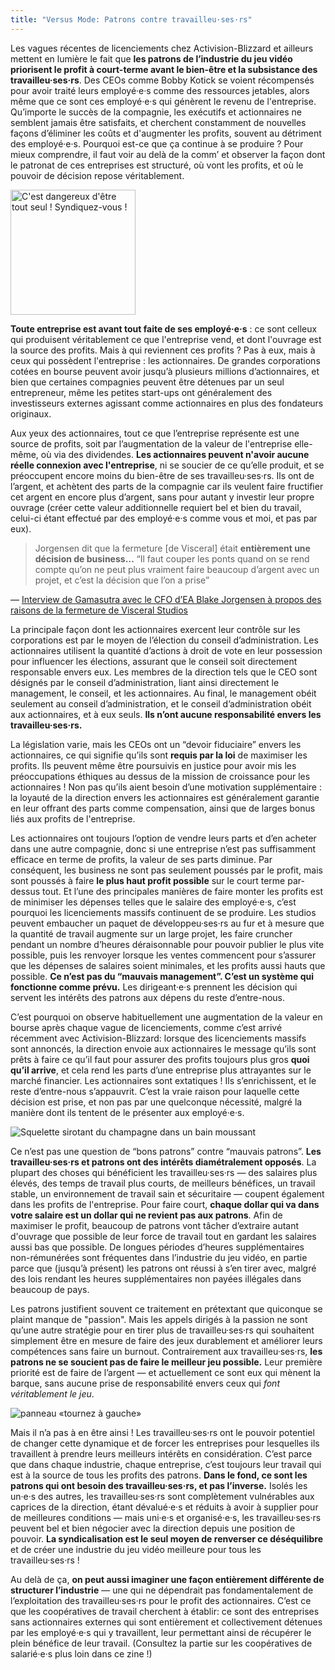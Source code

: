 ```yaml
---
title: "Versus Mode: Patrons contre travailleu·ses·rs"
---
```

Les vagues récentes de licenciements chez Activision-Blizzard et ailleurs mettent en lumière le fait que **les patrons de l’industrie du jeu vidéo priorisent le profit à court-terme avant le bien-être et la subsistance des travailleu·ses·rs**. Des CEOs comme Bobby Kotick se voient récompensés pour avoir traité leurs employé·e·s comme des ressources jetables, alors même que ce sont ces employé·e·s qui génèrent le revenu de l'entreprise. Qu’importe le succès de la compagnie, les exécutifs et actionnaires ne semblent jamais être satisfaits, et cherchent constamment de nouvelles façons d’éliminer les coûts et d'augmenter les profits, souvent au détriment des employé·e·s. Pourquoi est-ce que ça continue à se produire ? Pour mieux comprendre, il faut voir au delà de la comm’ et observer la façon dont le patronat de ces entreprises est structuré, où vont les profits, et où le pouvoir de décision repose véritablement.

<div class="md-img left off-1">
<img
  src="/images/dangeroustogoalone_organize.png"
  alt="C'est dangereux d'être tout seul ! Syndiquez-vous !"
    style="width:200px;max-width:100%;"
/>
</div>

**Toute entreprise est avant tout faite de ses employé·e·s** : ce sont celleux qui produisent véritablement ce que l'entreprise vend, et dont l'ouvrage est la source des profits. Mais à qui reviennent ces profits ? Pas à eux, mais à ceux qui possèdent l'entreprise : les actionnaires. De grandes corporations cotées en bourse peuvent avoir jusqu’à plusieurs millions d’actionnaires, et bien que certaines compagnies peuvent être détenues par un seul entrepreneur, même les petites start-ups ont généralement des investisseurs externes agissant comme actionnaires en plus des fondateurs originaux.

Aux yeux des actionnaires, tout ce que l’entreprise représente est une source de profits, soit par l’augmentation de la valeur de l'entreprise elle-même, où via des dividendes. **Les actionnaires peuvent n'avoir aucune réelle connexion avec l'entreprise**, ni se soucier de ce qu’elle produit, et se préoccupent encore moins du bien-être de ses travailleu·ses·rs. Ils ont de l’argent, et achètent des parts de la compagnie car ils veulent faire fructifier cet argent en encore plus d’argent, sans pour autant y investir leur propre ouvrage (créer cette valeur additionnelle requiert bel et bien du travail, celui-ci étant effectué par des employé·e·s comme vous et moi, et pas par eux).


>Jorgensen dit que la fermeture [de Visceral] était **entièrement une décision de business…** “Il faut couper les ponts quand on se rend compte qu’on ne peut plus vraiment faire beaucoup d’argent avec un projet, et c’est la décision que l’on a prise”

<div class="md-attribution">
&#x2014;
<a href="https://www.gamasutra.com/view/news/310630/EA_Viscerals_canned_Star_Wars_project_too_linear_for_modern_tastes.php">
Interview de Gamasutra avec le CFO d’EA Blake Jorgensen à propos des raisons de la fermeture de Visceral Studios
</a>
</div>

La principale façon dont les actionnaires exercent leur contrôle sur les corporations est par le moyen de l’élection du conseil d’administration. Les actionnaires utilisent la quantité d’actions à droit de vote en leur possession pour influencer les élections, assurant que le conseil soit directement responsable envers eux. Les membres de la direction tels que le CEO sont désignés par le conseil d’administration, liant ainsi directement le management, le conseil, et les actionnaires. Au final, le management obéit seulement au conseil d’administration, et le conseil d’administration obéit aux actionnaires, et à eux seuls. **Ils n’ont aucune responsabilité envers les travailleu·ses·rs.**

La législation varie, mais les CEOs ont un “devoir fiduciaire” envers les actionnaires, ce qui signifie qu’ils sont **requis par la loi** de maximiser les profits. Ils peuvent même être poursuivis en justice pour avoir mis les préoccupations éthiques au dessus de la mission de croissance pour les actionnaires ! Non pas qu’ils aient besoin d’une motivation supplémentaire : la loyauté de la direction envers les actionnaires est généralement garantie en leur offrant des parts comme compensation, ainsi que de larges bonus liés aux profits de l'entreprise.

Les actionnaires ont toujours l’option de vendre leurs parts et d’en acheter dans une autre compagnie, donc si une entreprise n’est pas suffisamment efficace en terme de profits, la valeur de ses parts diminue. Par conséquent, les business ne sont pas seulement poussés par le profit, mais sont poussés à faire **le plus haut profit possible** sur le court terme par-dessus tout. Et l’une des principales manières de faire monter les profits est de minimiser les dépenses telles que le salaire des employé·e·s, c’est pourquoi les licenciements massifs continuent de se produire. Les studios peuvent embaucher un paquet de développeu·ses·rs au fur et à mesure que la quantité de travail augmente sur un large projet, les faire cruncher pendant un nombre d’heures déraisonnable pour pouvoir publier le plus vite possible, puis les renvoyer lorsque les ventes commencent pour s’assurer que les dépenses de salaires soient minimales, et les profits aussi hauts que possible. **Ce n’est pas du “mauvais management”. C’est un système qui fonctionne comme prévu.** Les dirigeant·e·s prennent les décision qui servent les intérêts des patrons aux dépens du reste d’entre-nous.


C’est pourquoi on observe habituellement une augmentation de la valeur en bourse après chaque vague de licenciements, comme c’est arrivé récemment avec Activision-Blizzard: lorsque des licenciements massifs sont annoncés, la direction envoie aux actionnaires le message qu’ils sont prêts à faire ce qu’il faut pour assurer des profits toujours plus gros **quoi qu’il arrive**, et cela rend les parts d’une entreprise plus attrayantes sur le marché financier. Les actionnaires sont extatiques ! Ils s’enrichissent, et le reste d’entre-nous s’appauvrit. C’est la vraie raison pour laquelle cette décision est prise, et non pas par une quelconque nécessité, malgré la manière dont ils tentent de le présenter aux employé·e·s.

<div class="md-img off-2">
<img
  src="/images/skeleton.svg"
  alt="Squelette sirotant du champagne dans un bain moussant"
/>
</div>

Ce n’est pas une question de “bons patrons” contre “mauvais patrons”. **Les travailleu·ses·rs et patrons ont des intérêts diamétralement opposés**. La plupart des choses qui bénéficient les travailleu·ses·rs — des salaires plus élevés, des temps de travail plus courts, de meilleurs bénéfices, un travail stable, un environnement de travail sain et sécuritaire — coupent également dans les profits de l'entreprise. Pour faire court, **chaque dollar qui va dans votre salaire est un dollar qui ne revient pas aux patrons**. Afin de maximiser le profit, beaucoup de patrons vont tâcher d’extraire autant d'ouvrage que possible de leur force de travail tout en gardant les salaires aussi bas que possible. De longues périodes d’heures supplémentaires non-rémunérées sont fréquentes dans l’industrie du jeu vidéo, en partie parce que (jusqu’à présent) les patrons ont réussi à s’en tirer avec, malgré des lois rendant les heures supplémentaires non payées illégales dans beaucoup de pays.

Les patrons justifient souvent ce traitement en prétextant que quiconque se plaint manque de "passion". Mais les appels dirigés à la passion ne sont qu’une autre stratégie pour en tirer plus de travailleu·ses·rs qui souhaitent simplement être en mesure de faire des jeux durablement et améliorer leurs compétences sans faire un burnout. Contrairement aux travailleu·ses·rs, **les patrons ne se soucient pas de faire le meilleur jeu possible.** Leur première priorité est de faire de l’argent — et actuellement ce sont eux qui mènent la barque, sans aucune prise de responsabilité envers ceux qui *font véritablement le jeu*.

<div class="md-img right off-1">
<img
  src="/images/turnleft.svg"
  alt="panneau «tournez à gauche»"
/>
</div>

Mais il n’a pas à en être ainsi ! Les travailleu·ses·rs ont le pouvoir potentiel de changer cette dynamique et de forcer les entreprises pour lesquelles ils travaillent à prendre leurs meilleurs intérêts en considération. C’est parce que dans chaque industrie, chaque entreprise, c’est toujours leur travail qui est à la source de tous les profits des patrons. **Dans le fond, ce sont les patrons qui ont besoin des travailleu·ses·rs, et pas l’inverse.** Isolés les un·e·s des autres, les travailleu·ses·rs sont complètement vulnérables aux caprices de la direction, étant dévalué·e·s et réduits à avoir à supplier pour de meilleures conditions — mais uni·e·s et organisé·e·s, les travailleu·ses·rs peuvent bel et bien négocier avec la direction depuis une position de pouvoir. **La syndicalisation est le seul moyen de renverser ce déséquilibre** et de créer une industrie du jeu vidéo meilleure pour tous les travailleu·ses·rs !

Au delà de ça, **on peut aussi imaginer une façon entièrement différente de structurer l’industrie** — une qui ne dépendrait pas fondamentalement de l’exploitation des travailleu·ses·rs pour le profit des actionnaires. C’est ce que les coopératives de travail cherchent à établir: ce sont des entreprises sans actionnaires externes qui sont entièrement et collectivement détenues par les employé·e·s qui y travaillent, leur permettant ainsi de récupérer le plein bénéfice de leur travail. (Consultez la partie sur les coopératives de salarié·e·s plus loin dans ce zine !)
